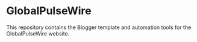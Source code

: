# GlobalPulseWire

This repository contains the Blogger template and automation tools for the GlobalPulseWire website.
